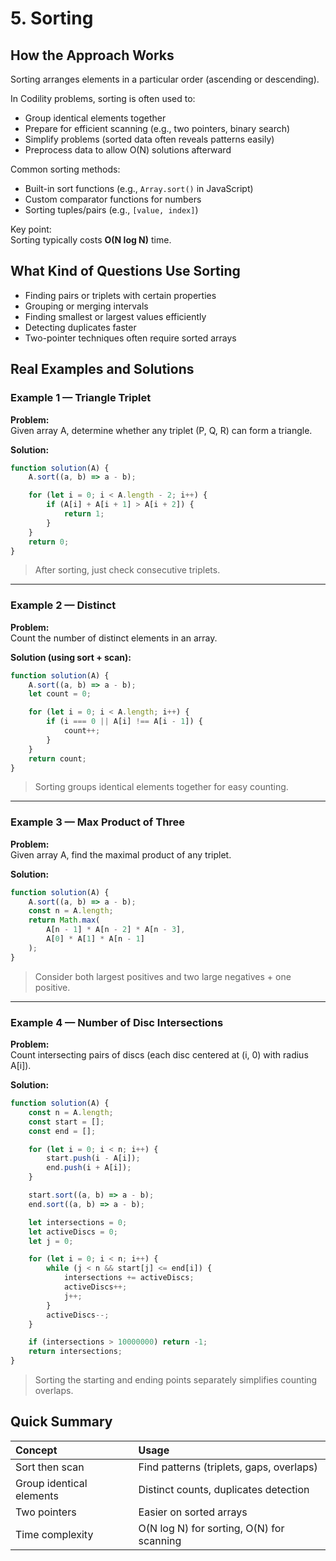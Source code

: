 # 5. Sorting

## How the Approach Works

Sorting arranges elements in a particular order (ascending or descending).

In Codility problems, sorting is often used to:
- Group identical elements together
- Prepare for efficient scanning (e.g., two pointers, binary search)
- Simplify problems (sorted data often reveals patterns easily)
- Preprocess data to allow O(N) solutions afterward

Common sorting methods:
- Built-in sort functions (e.g., `Array.sort()` in JavaScript)
- Custom comparator functions for numbers
- Sorting tuples/pairs (e.g., `[value, index]`)

Key point:  
Sorting typically costs **O(N log N)** time.

## What Kind of Questions Use Sorting

- Finding pairs or triplets with certain properties
- Grouping or merging intervals
- Finding smallest or largest values efficiently
- Detecting duplicates faster
- Two-pointer techniques often require sorted arrays

## Real Examples and Solutions

### Example 1 — Triangle Triplet

**Problem:**  
Given array A, determine whether any triplet (P, Q, R) can form a triangle.

**Solution:**

```javascript
function solution(A) {
    A.sort((a, b) => a - b);

    for (let i = 0; i < A.length - 2; i++) {
        if (A[i] + A[i + 1] > A[i + 2]) {
            return 1;
        }
    }
    return 0;
}
```
> After sorting, just check consecutive triplets.

---

### Example 2 — Distinct

**Problem:**  
Count the number of distinct elements in an array.

**Solution (using sort + scan):**

```javascript
function solution(A) {
    A.sort((a, b) => a - b);
    let count = 0;

    for (let i = 0; i < A.length; i++) {
        if (i === 0 || A[i] !== A[i - 1]) {
            count++;
        }
    }
    return count;
}
```
> Sorting groups identical elements together for easy counting.

---

### Example 3 — Max Product of Three

**Problem:**  
Given array A, find the maximal product of any triplet.

**Solution:**

```javascript
function solution(A) {
    A.sort((a, b) => a - b);
    const n = A.length;
    return Math.max(
        A[n - 1] * A[n - 2] * A[n - 3],
        A[0] * A[1] * A[n - 1]
    );
}
```
> Consider both largest positives and two large negatives + one positive.

---

### Example 4 — Number of Disc Intersections

**Problem:**  
Count intersecting pairs of discs (each disc centered at (i, 0) with radius A[i]).

**Solution:**

```javascript
function solution(A) {
    const n = A.length;
    const start = [];
    const end = [];

    for (let i = 0; i < n; i++) {
        start.push(i - A[i]);
        end.push(i + A[i]);
    }

    start.sort((a, b) => a - b);
    end.sort((a, b) => a - b);

    let intersections = 0;
    let activeDiscs = 0;
    let j = 0;

    for (let i = 0; i < n; i++) {
        while (j < n && start[j] <= end[i]) {
            intersections += activeDiscs;
            activeDiscs++;
            j++;
        }
        activeDiscs--;
    }

    if (intersections > 10000000) return -1;
    return intersections;
}
```
> Sorting the starting and ending points separately simplifies counting overlaps.

## Quick Summary

| Concept | Usage |
|:--------|:------|
| Sort then scan | Find patterns (triplets, gaps, overlaps) |
| Group identical elements | Distinct counts, duplicates detection |
| Two pointers | Easier on sorted arrays |
| Time complexity | O(N log N) for sorting, O(N) for scanning |
